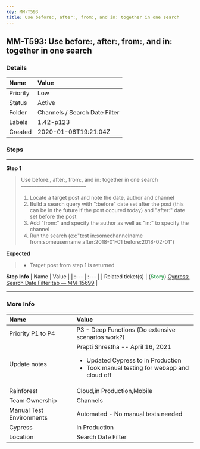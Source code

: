 ```yaml
---
key: MM-T593
title: Use before:, after:, from:, and in: together in one search
---
```


## MM-T593: Use before:, after:, from:, and in: together in one search

### Details

| Name     | Value                         |
| :------- | :---------------------------- |
| Priority | Low                           |
| Status   | Active                        |
| Folder   | Channels / Search Date Filter |
| Labels   | 1.42-p123                     |
| Created  | 2020-01-06T19:21:04Z          |

### Steps

<hr/>

**Step 1**

> <article>Use before:, after:, from:, and in: together in one search<br />–––––––––––––––––––––––––<ol><li>Locate a target post and note the date, author and channel</li><li>Build a search query with ":before" date set after the post (this can be in the future if the post occured today) and "after:" date set before the post</li><li>Add "from:" and specify the author as well as "in:" to specify the channel</li><li>Run the search (ex:"test in:somechannelname from:someusername after:2018-01-01 before:2018-02-01")</li></ol></article>

**Expected**

> <article><ul><li>Target post from step 1 is returned</li></ul></article>

**Step Info**
| Name | Value |
| :--- | :--- |
| Related ticket(s) | (<strong><span style="color:rgb(65, 168, 95)">Story</span></strong>) <a href="https://mattermost.atlassian.net/browse/MM-15699">Cypress: Search Date Filter tab — MM-15699</a> |

<hr/>

### More Info

| Name                     | Value                                                                                                                                                                 |
| :----------------------- | :-------------------------------------------------------------------------------------------------------------------------------------------------------------------- |
| Priority P1 to P4        | P3 - Deep Functions (Do extensive scenarios work?)                                                                                                                    |
| Update notes             | Prapti Shrestha -- April 16, 2021<ul style="list-style-type:disc"><li>Updated Cypress to in Production</li><li>Took manual testing for webapp and cloud off</li></ul> |
| Rainforest               | Cloud,in Production,Mobile                                                                                                                                            |
| Team Ownership           | Channels                                                                                                                                                              |
| Manual Test Environments | Automated - No manual tests needed                                                                                                                                    |
| Cypress                  | in Production                                                                                                                                                         |
| Location                 | Search Date Filter                                                                                                                                                    |
